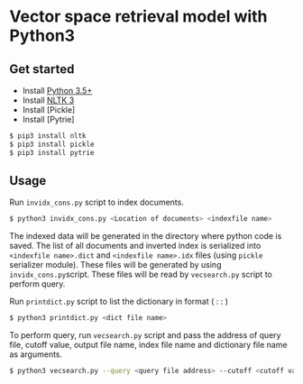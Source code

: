 # Vector space retrieval model with Python3

## Get started

- Install [Python 3.5+](https://www.python.org/)
- Install [NLTK 3](http://www.nltk.org/)
- Install [Pickle]
- Install [Pytrie]

```bash
$ pip3 install nltk
$ pip3 install pickle
$ pip3 install pytrie
```

## Usage

Run `invidx_cons.py` script to index documents.

```bash
$ python3 invidx_cons.py <Location of documents> <indexfile name>
```

The indexed data will be generated in the directory where python code is saved. The list of all documents and inverted index is serialized into `<indexfile name>.dict` and `<indexfile name>.idx` files (using `pickle` serializer module). These files will be generated by using `invidx_cons.py`script. These files will be read by `vecsearch.py` script to perform query.


Run `printdict.py` script to list the dictionary in format ( <indexterm> : <df> : <offset-to-its-postingslist-in-idx-file> )

```bash
$ python3 printdict.py <dict file name>
```

To perform query, run `vecsearch.py` script and pass the address of query file, cutoff value, output file name, index file name and dictionary file name as arguments.

```bash
$ python3 vecsearch.py --query <query file address> --cutoff <cutoff value> --output <output file name> --index <index file name> --dict <dictionary file name>
```
